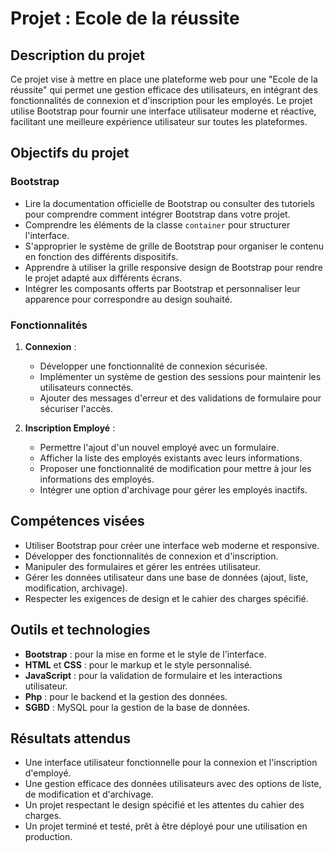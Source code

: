 # Projet : Ecole de la réussite

## Description du projet

Ce projet vise à mettre en place une plateforme web pour une "Ecole de la réussite" qui permet une gestion efficace des utilisateurs, en intégrant des fonctionnalités de connexion et d'inscription pour les employés. Le projet utilise Bootstrap pour fournir une interface utilisateur moderne et réactive, facilitant une meilleure expérience utilisateur sur toutes les plateformes.

## Objectifs du projet

### Bootstrap
- Lire la documentation officielle de Bootstrap ou consulter des tutoriels pour comprendre comment intégrer Bootstrap dans votre projet.
- Comprendre les éléments de la classe `container` pour structurer l'interface.
- S'approprier le système de grille de Bootstrap pour organiser le contenu en fonction des différents dispositifs.
- Apprendre à utiliser la grille responsive design de Bootstrap pour rendre le projet adapté aux différents écrans.
- Intégrer les composants offerts par Bootstrap et personnaliser leur apparence pour correspondre au design souhaité.

### Fonctionnalités
1. **Connexion** : 
   - Développer une fonctionnalité de connexion sécurisée.
   - Implémenter un système de gestion des sessions pour maintenir les utilisateurs connectés.
   - Ajouter des messages d'erreur et des validations de formulaire pour sécuriser l'accès.

2. **Inscription Employé** :
   - Permettre l'ajout d'un nouvel employé avec un formulaire.
   - Afficher la liste des employés existants avec leurs informations.
   - Proposer une fonctionnalité de modification pour mettre à jour les informations des employés.
   - Intégrer une option d'archivage pour gérer les employés inactifs.

## Compétences visées

- Utiliser Bootstrap pour créer une interface web moderne et responsive.
- Développer des fonctionnalités de connexion et d'inscription.
- Manipuler des formulaires et gérer les entrées utilisateur.
- Gérer les données utilisateur dans une base de données (ajout, liste, modification, archivage).
- Respecter les exigences de design et le cahier des charges spécifié.

## Outils et technologies

- **Bootstrap** : pour la mise en forme et le style de l'interface.
- **HTML** et **CSS** : pour le markup et le style personnalisé.
- **JavaScript** : pour la validation de formulaire et les interactions utilisateur.
- **Php** : pour le backend et la gestion des données.
- **SGBD** : MySQL pour la gestion de la base de données.

## Résultats attendus

- Une interface utilisateur fonctionnelle pour la connexion et l'inscription d'employé.
- Une gestion efficace des données utilisateurs avec des options de liste, de modification et d'archivage.
- Un projet respectant le design spécifié et les attentes du cahier des charges.
- Un projet terminé et testé, prêt à être déployé pour une utilisation en production.

 
